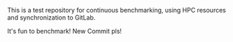 This is a test repository for continuous benchmarking, using HPC resources and synchronization to GitLab.

It's fun to benchmark! New Commit pls!
